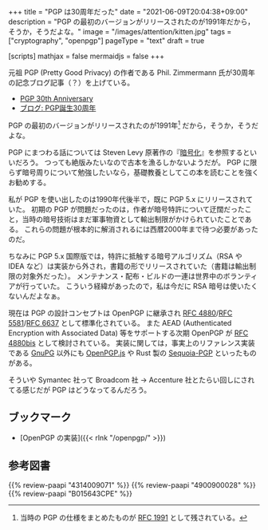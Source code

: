 +++
title = "PGP は30周年だった"
date =  "2021-06-09T20:04:38+09:00"
description = "PGP の最初のバージョンがリリースされたのが1991年だから，そうか，そうだよな。"
image = "/images/attention/kitten.jpg"
tags = ["cryptography", "openpgp"]
pageType = "text"
draft = true

[scripts]
  mathjax = false
  mermaidjs = false
+++

元祖 PGP (Pretty Good Privacy) の作者である Phil. Zimmermann 氏が30周年の記念ブログ記事（？）を上げている。

- [PGP 30th Anniversary](https://philzimmermann.com/EN/essays/PGP_30th/)
- [ブログ: PGP誕生30周年](https://okuranagaimo.blogspot.com/2021/06/pgp30.html)

PGP の最初のバージョンがリリースされたのが1991年[^rfc1991] だから，そうか，そうだよな。

[^rfc1991]: 当時の PGP の仕様をまとめたものが [RFC 1991] として残されている。

PGP にまつわる話については Steven Levy 原著作の『[暗号化](https://www.amazon.co.jp/dp/4314009071?tag=baldandersinf-22&linkCode=ogi&th=1&psc=1)』を参照するといいだろう。
つっても絶版みたいなので古本を漁るしかないようだが。
PGP に限らず暗号周りについて勉強したいなら，基礎教養としてこの本を読むことを強くお勧めする。

私が PGP を使い出したのは1990年代後半で，既に PGP 5.x にリリースされていた。
初期の PGP が問題だったのは，作者が暗号特許について迂闊だったこと，当時の暗号技術はまだ軍事物資として輸出制限がかけられていたことである。
これらの問題が根本的に解消されるには西暦2000年まで待つ必要があったのだ。

ちなみに PGP 5.x 国際版では，特許に抵触する暗号アルゴリズム（RSA や IDEA など）は実装から外され，書籍の形でリリースされていた（書籍は輸出制限の対象外だった）。
メンテナンス・配布・ビルドの一連は世界中のボランティアが行っていた。
こういう経緯があったので，私は今だに RSA 暗号は使いたくないんだよなぁ。

現在は PGP の設計コンセプトは OpenPGP に継承され [RFC 4880]/[RFC 5581]/[RFC 6637] として標準化されている。
また AEAD (Authenticated Encryption with Associated Data) 等をサポートする次期 OpenPGP が [RFC 4880bis] として検討されている。
実装に関しては，事実上のリファレンス実装である [GnuPG](https://gnupg.org/ "The GNU Privacy Guard") 以外にも [OpenPGP.js](http://openpgpjs.org/ "OpenPGP.js | OpenPGP JavaScript Implementation") や Rust 製の [Sequoia-PGP](https://sequoia-pgp.org/) といったものがある。

そういや Symantec 社って Broadcom 社 → Accenture 社とたらい回しにされてる感じだが PGP はどうなってるんだろう。

## ブックマーク

- [OpenPGP の実装]({{< rlnk "/openpgp/" >}})

[RFC 1847]: https://tools.ietf.org/html/rfc1847 "RFC 1847 - Security Multiparts for MIME: Multipart/Signed and Multipart/Encrypted"
[RFC 1991]: https://tools.ietf.org/html/rfc1991 "RFC 1991 - PGP Message Exchange Formats"
[RFC 2015]: https://tools.ietf.org/html/rfc2015 "RFC 2015 - MIME Security with Pretty Good Privacy (PGP)"
[RFC 2440]: https://tools.ietf.org/html/rfc2440 "RFC 2440 - OpenPGP Message Format"
[RFC 3156]: https://tools.ietf.org/html/rfc3156 "RFC 3156 - MIME Security with OpenPGP"
[RFC 4880]: https://tools.ietf.org/html/rfc4880 "RFC 4880 - OpenPGP Message Format"
[RFC 5581]: https://tools.ietf.org/html/rfc5581 "RFC 5581 - The Camellia Cipher in OpenPGP"
[RFC 6637]: https://tools.ietf.org/html/rfc6637 "RFC 6637 - Elliptic Curve Cryptography (ECC) in OpenPGP"
[RFC 4880bis]: https://datatracker.ietf.org/doc/draft-ietf-openpgp-rfc4880bis/ "draft-ietf-openpgp-rfc4880bis - OpenPGP Message Format"

## 参考図書

{{% review-paapi "4314009071" %}} <!-- 暗号化 プライバシーを救った反乱者たち -->
{{% review-paapi "4900900028" %}} <!-- PGP―暗号メールと電子署名 -->
{{% review-paapi "B015643CPE" %}} <!-- 暗号技術入門 第3版 -->

